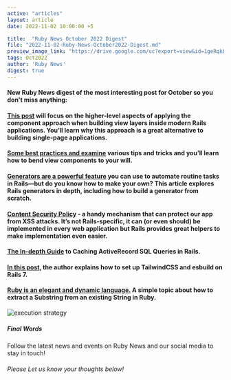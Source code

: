```yaml
---
active: "articles"
layout: article
date: 2022-11-02 10:00:00 +5

title:  "Ruby News October 2022 Digest"
file: "2022-11-02-Ruby-News-October2022-Digest.md"
preview_image_link: "https://drive.google.com/uc?export=view&id=1geRqkLh_l9SfFpkji0RrWzFYNQ8Os6Z-"
tags: Oct2022
author: 'Ruby News'
digest: true
---
```


#### New Ruby News digest of the most interesting post for October so you don't miss anything:
#### [This post](https://evilmartians.com/chronicles/viewcomponent-in-the-wild-building-modern-rails-frontends) will focus on the higher-level aspects of applying the component approach when building view layers inside modern Rails applications. You’ll learn why this approach is a great alternative to building single-page applications.

#### [Some best practices and examine](https://evilmartians.com/chronicles/viewcomponent-in-the-wild-supercharging-your-components) various tips and tricks and you’ll learn how to bend view components to your will.

#### [Generators are a powerful feature](https://www.honeybadger.io/blog/build-a-rails-generator/) you can use to automate routine tasks in Rails—but do you know how to make your own? This article explores Rails generators in depth, including how to build a generator from scratch.

#### [Content Security Policy](https://kukicola.io/posts/securing-rails-app-with-csp/) - a handy mechanism that can protect our app from XSS attacks. It’s not Rails-specific, it can (or even should) be implemented in every web application but Rails provides great helpers to make implementation even easier.

#### [The In-depth Guide](https://pawelurbanek.com/rails-active-record-caching) to Caching ActiveRecord SQL Queries in Rails.

#### [In this post](http://www.ahmednadar.com/posts/setup-tailwindcss-and-esbuild-on-rails-7), the author explains how to set up TailwindCSS and esbuild on Rails 7.

#### [Ruby is an elegant and dynamic language.](https://www.bootrails.com/blog/ruby-substring/) A simple topic about how to extract a Substring from an existing String in Ruby.

![execution strategy](https://drive.google.com/uc?export=view&id=14nQ7DE7bBMB6-58ZwDF39ALxxC7y8njN)
##### Final Words

Follow the latest news and events on Ruby News and our social media to stay in touch!

###### Please Let us know your thoughts below!
